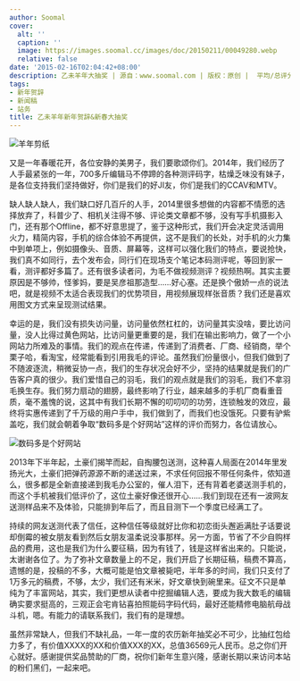 ```yaml
---
author: Soomal
cover:
  alt: ''
  caption: ''
  image: https://images.soomal.cc/images/doc/20150211/00049280.webp
  relative: false
date: '2015-02-16T02:04:42+08:00'
description: 乙未羊年大抽奖 | 源自：www.soomal.com | 版权：原创 |  平均/总评分：10.00/690
tags:
- 新年贺辞
- 新闻稿
- 站务
title: 乙未羊年新年贺辞&新春大抽奖
---
```


![羊年剪纸](https://images.soomal.cc/images/doc/20150211/00049280_01.webp)



又是一年春暖花开，各位安静的美男子，我们要歌颂你们。2014年，我们经历了人手最紧张的一年，700多斤编辑马不停蹄的各种测评码字，枯燥乏味没有妹子，是各位支持我们坚持做好，你们是我们的好JI友，你们是我们的CCAV和MTV。

缺人缺人缺人，我们缺口好几百斤的人手，2014里很多想做的内容都不情愿的选择放弃了，科普少了、相机关注得不够、评论类文章都不够，没有写手机摄影入门，还有那个Offline，都不好意思提了，鉴于这种形式，我们开会决定灵活调用火力，精简内容，手机的综合体验不再提供，这不是我们的长处，对手机的火力集中到单项上，例如摄像头、音质、屏幕等，这样可以强化我们的特点，要说抢快，我们真不如同行，去个发布会，同行们在现场支个笔记本码测评呢，等回到家一看，测评都好多篇了。还有很多读者问，为毛不做视频测评？视频热啊。其实主要原因是不够帅，怪爹妈，要是吴彦祖那造型……好心塞。还是换个傲娇一点的说法吧，就是视频不太适合表现我们的优势项目，用视频展现样张音质？我们还是喜欢用图文方式来呈现测试结果。
 
幸运的是，我们没有损失访问量，访问量依然杠杠的，访问量其实没啥，要比访问量，没人比得过黄色网站，比访问量更重要的是，我们在输出影响力，做了一个小网站力所难及的事情。我们的观点在传递，传递到了消费者、厂商、经销商，举个栗子哈，看淘宝，经常能看到引用我毛的评论。虽然我们份量很小，但我们做到了不随波逐流，稍微妥协一点，我们的生存状况会好不少，坚持的结果就是我们的广告客户真的很少。我们爱惜自己的羽毛，我们的观点就是我们的羽毛，我们不拿羽毛换生存。我们努力扇动的翅膀，最终影响了行业，越来越多的手机厂商看重音质，毫不羞愧的说，这其中有我们长期不懈的叨叨叨的功劳，连锁触发的效应，最终将实惠传递到了千万级的用户手中，我们做到了，而我们也没饿死。只要有驴紫盖吃，我们就会朝着争取“数码多是个好网站”这样的评价而努力，各位请放心。

![数码多是个好网站](https://images.soomal.cc/images/doc/20150216/00049307.webp)




2013年下半年起，土豪们揭竿而起，自掏腰包送测，这种喜人局面在2014年里发扬光大，土豪们把弹药源源不断的递送过来，不求任何回报不带任何条件，侬知道么，很多都是全新直接递到我毛办公室的，催人泪下，还有背着老婆送测手机的，而这个手机被我们低评价了，这位土豪好像还很开心……我们到现在还有一波网友送测样品来不及体验，只能排到年后了，而且目测下一个季度已经满工了。

持续的网友送测代表了信任，这种信任等级就好比你和初恋街头邂逅满肚子话要说却倒霉的被女朋友看到然后女朋友温柔说没事那样。另一方面，节省了不少自购样品的费用，这也是我们为什么要征稿，因为有钱了，钱是这样省出来的。只能说，太谢谢各位了。为了弥补文章数量上的不足，我们开启了长期征稿，稿费不算高，遗憾的是，投稿的不多，大概可能是怕文章被毙吧，半年多的时间，我们只支付了1万多元的稿费，不够，太少，我们还有米米，好文章快到碗里来。征文不只是单纯为了丰富网站，其实，我们更想从读者中挖掘编辑人选，要成为我大数毛的编辑确实要求挺高的，三观正会宅肯钻喜拍照能码字码代码，最好还能精修电脑航母战斗机，嗯。有能力的请联系我们，我们有的是理想。

虽然非常缺人，但我们不缺礼品，一年一度的农历新年抽奖必不可少，比抽红包给力多了，有价值XXXX的XX和价值XXX的XX，总值36569元人民币。总之你们开心就好。感谢提供奖品赞助的厂商，祝你们新年生意兴隆，感谢长期以来访问本站的粉们黑们，一起来吧。